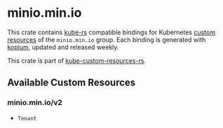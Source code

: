 <!--
SPDX-FileCopyrightText: The kube-custom-resources-rs Authors
SPDX-License-Identifier: 0BSD
 -->

# minio.min.io

This crate contains [kube-rs](https://kube.rs/) compatible bindings for Kubernetes [custom resources](https://kubernetes.io/docs/tasks/extend-kubernetes/custom-resources/custom-resource-definitions/) of the `minio.min.io` group. Each binding is generated with [kopium](https://github.com/kube-rs/kopium), updated and released weekly.

This crate is part of [kube-custom-resources-rs](https://github.com/metio/kube-custom-resources-rs).

## Available Custom Resources

### minio.min.io/v2
- `Tenant`
